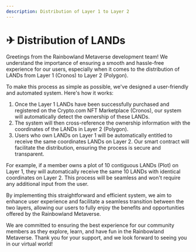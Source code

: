 ```yaml
---
description: Distribution of Layer 1 to Layer 2
---
```


# ✈ Distribution of LANDs

Greetings from the Rainbowland Metaverse development team! We understand the importance of ensuring a smooth and hassle-free experience for our users, especially when it comes to the distribution of LANDs from Layer 1 (Cronos) to Layer 2 (Polygon).

To make this process as simple as possible, we've designed a user-friendly and automated system. Here's how it works:

1. Once the Layer 1 LANDs have been successfully purchased and registered on the Crypto.com NFT Marketplace (Cronos), our system will automatically detect the ownership of these LANDs.
2. The system will then cross-reference the ownership information with the coordinates of the LANDs in Layer 2 (Polygon).
3. Users who own LANDs on Layer 1 will be automatically entitled to receive the same coordinates LANDs on Layer 2. Our smart contract will facilitate the distribution, ensuring the process is secure and transparent.

For example, if a member owns a plot of 10 contiguous LANDs (Plot) on Layer 1, they will automatically receive the same 10 LANDs with identical coordinates on Layer 2. This process will be seamless and won't require any additional input from the user.

By implementing this straightforward and efficient system, we aim to enhance user experience and facilitate a seamless transition between the two layers, allowing our users to fully enjoy the benefits and opportunities offered by the Rainbowland Metaverse.

We are committed to ensuring the best experience for our community members as they explore, learn, and have fun in the Rainbowland Metaverse. Thank you for your support, and we look forward to seeing you in our virtual world!

